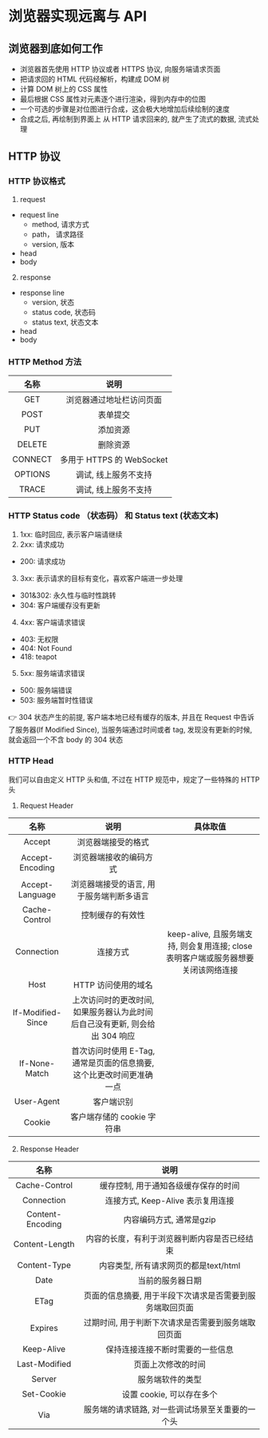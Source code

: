 # 浏览器实现远离与 API

## 浏览器到底如何工作
- 浏览器首先使用 HTTP 协议或者 HTTPS 协议, 向服务端请求页面
- 把请求回的 HTML 代码经解析，构建成 DOM 树
- 计算 DOM 树上的 CSS 属性
- 最后根据 CSS 属性对元素逐个进行渲染，得到内存中的位图
- 一个可选的步骤是对位图进行合成，这会极大地增加后续绘制的速度
- 合成之后, 再绘制到界面上
从 HTTP 请求回来的, 就产生了流式的数据, 流式处理

## HTTP 协议
### HTTP 协议格式
1. request
  - request line
    - method, 请求方式
    - path， 请求路径
    - version, 版本
  - head
  - body
2. response
  - response line
    - version, 状态
    - status code, 状态码
    - status text, 状态文本
  - head
  - body

### HTTP Method 方法

| 名称 | 说明 |
| :--: | :--: |
| GET | 浏览器通过地址栏访问页面 |
| POST | 表单提交 |
| PUT | 添加资源 |
| DELETE | 删除资源 |
| CONNECT | 多用于 HTTPS 的 WebSocket |
| OPTIONS | 调试, 线上服务不支持 |
| TRACE | 调试, 线上服务不支持 |

### HTTP Status code （状态码） 和 Status text (状态文本)
1. 1xx: 临时回应, 表示客户端请继续
2. 2xx: 请求成功
  - 200: 请求成功
3. 3xx: 表示请求的目标有变化，喜欢客户端进一步处理
  - 301&302: 永久性与临时性跳转
  - 304: 客户端缓存没有更新
4. 4xx: 客户端请求错误
  - 403: 无权限
  - 404: Not Found
  - 418: teapot
5. 5xx: 服务端请求错误
  - 500: 服务端错误
  - 503: 服务端暂时性错误

👉 304 状态产生的前提, 客户端本地已经有缓存的版本, 并且在 Request 中告诉了服务器(If Modified Since), 当服务端通过时间或者 tag, 发现没有更新的时候, 就会返回一个不含 body 的 304 状态

### HTTP Head
我们可以自由定义 HTTP 头和值, 不过在 HTTP 规范中，规定了一些特殊的 HTTP 头

1. Request Header

| 名称 | 说明 | 具体取值 |
| :--: | :--: | :--: |
| Accept | 浏览器端接受的格式 |  |
| Accept-Encoding | 浏览器端接收的编码方式 |  |
| Accept-Language | 浏览器端接受的语言, 用于服务端判断多语言 |  |
| Cache-Control | 控制缓存的有效性 |  |
| Connection | 连接方式 | keep-alive, 且服务端支持, 则会复用连接; close 表明客户端或服务器想要关闭该网络连接 |
| Host | HTTP 访问使用的域名 |  |
| If-Modified-Since | 上次访问时的更改时间, 如果服务器认为此时间后自己没有更新, 则会给出 304 响应 |  |
| If-None-Match | 首次访问时使用 E-Tag, 通常是页面的信息摘要, 这个比更改时间更准确一点 |  |
| User-Agent | 客户端识别 |  |
| Cookie | 客户端存储的 cookie 字符串 |  |

2. Response Header

| 名称 | 说明 |
| :--: | :--: |
| Cache-Control | 缓存控制, 用于通知各级缓存保存的时间 |
| Connection | 连接方式, Keep-Alive 表示复用连接 |
| Content-Encoding | 内容编码方式, 通常是gzip |
| Content-Length | 内容的长度，有利于浏览器判断内容是否已经结束 |
| Content-Type | 内容类型, 所有请求网页的都是text/html |
| Date | 当前的服务器日期 |
| ETag | 页面的信息摘要, 用于半段下次请求是否需要到服务端取回页面 |
| Expires | 过期时间, 用于判断下次请求是否需要到服务端取回页面 |
| Keep-Alive | 保持连接连接不断时需要的一些信息 |
| Last-Modified | 页面上次修改的时间 |
| Server | 服务端软件的类型 |
| Set-Cookie | 设置 cookie, 可以存在多个 |
| Via | 服务端的请求链路, 对一些调试场景至关重要的一个头 |
